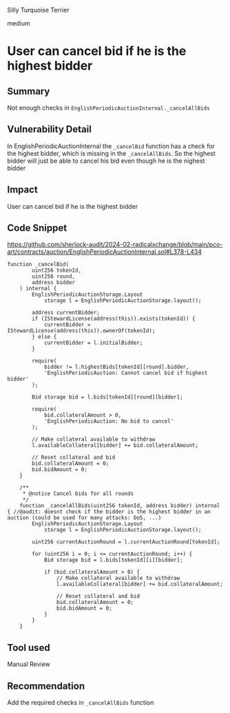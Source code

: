 Silly Turquoise Terrier

medium

# User can cancel bid if he is the highest bidder

## Summary
Not enough checks in `EnglishPeriodicAuctionInternal._cancelAllBids`
## Vulnerability Detail
In EnglishPeriodicAuctionInternal the `_cancelBid` function has a check for the highest bidder, which is missing in the `_cancelAllBids`. So the highest bidder will just be able to cancel his bid even though he is the nighest bidder
## Impact
User can cancel bid if he is the highest bidder
## Code Snippet
https://github.com/sherlock-audit/2024-02-radicalxchange/blob/main/pco-art/contracts/auction/EnglishPeriodicAuctionInternal.sol#L378-L434
```Solidity
function _cancelBid(
        uint256 tokenId,
        uint256 round,
        address bidder
    ) internal {
        EnglishPeriodicAuctionStorage.Layout
            storage l = EnglishPeriodicAuctionStorage.layout();

        address currentBidder;
        if (IStewardLicense(address(this)).exists(tokenId)) {
            currentBidder = IStewardLicense(address(this)).ownerOf(tokenId);
        } else {
            currentBidder = l.initialBidder;
        }

        require(
            bidder != l.highestBids[tokenId][round].bidder,
            'EnglishPeriodicAuction: Cannot cancel bid if highest bidder'
        );

        Bid storage bid = l.bids[tokenId][round][bidder];

        require(
            bid.collateralAmount > 0,
            'EnglishPeriodicAuction: No bid to cancel'
        );

        // Make collateral available to withdraw
        l.availableCollateral[bidder] += bid.collateralAmount;

        // Reset collateral and bid
        bid.collateralAmount = 0;
        bid.bidAmount = 0;
    }

    /**
     * @notice Cancel bids for all rounds
     */
    function _cancelAllBids(uint256 tokenId, address bidder) internal { //@audit: doesnt check if the bidder is the highest bidder in an auction (could be used for many attacks: DoS, ...)
        EnglishPeriodicAuctionStorage.Layout
            storage l = EnglishPeriodicAuctionStorage.layout();

        uint256 currentAuctionRound = l.currentAuctionRound[tokenId];

        for (uint256 i = 0; i <= currentAuctionRound; i++) {
            Bid storage bid = l.bids[tokenId][i][bidder];

            if (bid.collateralAmount > 0) {
                // Make collateral available to withdraw
                l.availableCollateral[bidder] += bid.collateralAmount;

                // Reset collateral and bid
                bid.collateralAmount = 0;
                bid.bidAmount = 0;
            }
        }
    }
```
## Tool used

Manual Review

## Recommendation
Add the required checks in `_cancelAllBids` function